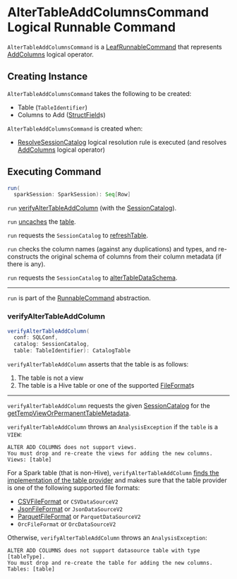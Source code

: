 # AlterTableAddColumnsCommand Logical Runnable Command

`AlterTableAddColumnsCommand` is a [LeafRunnableCommand](LeafRunnableCommand.md) that represents [AddColumns](AddColumns.md) logical operator.

## Creating Instance

`AlterTableAddColumnsCommand` takes the following to be created:

* <span id="table"> Table (`TableIdentifier`)
* <span id="colsToAdd"> Columns to Add ([StructField](../types/StructField.md)s)

`AlterTableAddColumnsCommand` is created when:

* [ResolveSessionCatalog](../logical-analysis-rules/ResolveSessionCatalog.md) logical resolution rule is executed (and resolves [AddColumns](AddColumns.md) logical operator)

## <span id="run"> Executing Command

```scala
run(
  sparkSession: SparkSession): Seq[Row]
```

`run` [verifyAlterTableAddColumn](#verifyAlterTableAddColumn) (with the [SessionCatalog](../SessionCatalog.md)).

`run` [uncaches](../CommandUtils.md#uncacheTableOrView) the [table](#table).

`run` requests the `SessionCatalog` to [refreshTable](../SessionCatalog.md#refreshTable).

`run` checks the column names (against any duplications) and types, and re-constructs the original schema of columns from their column metadata (if there is any).

`run` requests the `SessionCatalog` to [alterTableDataSchema](../SessionCatalog.md#alterTableDataSchema).

---

`run` is part of the [RunnableCommand](RunnableCommand.md#run) abstraction.

### <span id="verifyAlterTableAddColumn"> verifyAlterTableAddColumn

```scala
verifyAlterTableAddColumn(
  conf: SQLConf,
  catalog: SessionCatalog,
  table: TableIdentifier): CatalogTable
```

`verifyAlterTableAddColumn` asserts that the table is as follows:

1. The table is not a view
1. The table is a Hive table or one of the supported [FileFormat](../datasources/FileFormat.md)s

---

`verifyAlterTableAddColumn` requests the given [SessionCatalog](../SessionCatalog.md) for the [getTempViewOrPermanentTableMetadata](../SessionCatalog.md#getTempViewOrPermanentTableMetadata).

`verifyAlterTableAddColumn` throws an `AnalysisException` if the `table` is a `VIEW`:

```text
ALTER ADD COLUMNS does not support views.
You must drop and re-create the views for adding the new columns. Views: [table]
```

For a Spark table (that is non-Hive), `verifyAlterTableAddColumn` [finds the implementation of the table provider](../DataSource.md#lookupDataSource) and makes sure that the table provider is one of the following supported file formats:

* [CSVFileFormat](../datasources/csv/CSVFileFormat.md) or `CSVDataSourceV2`
* [JsonFileFormat](../datasources/json/JsonFileFormat.md) or `JsonDataSourceV2`
* [ParquetFileFormat](../datasources/parquet/ParquetFileFormat.md) or `ParquetDataSourceV2`
* `OrcFileFormat` or `OrcDataSourceV2`

Otherwise, `verifyAlterTableAddColumn` throws an `AnalysisException`:

```text
ALTER ADD COLUMNS does not support datasource table with type [tableType].
You must drop and re-create the table for adding the new columns. Tables: [table]
```
